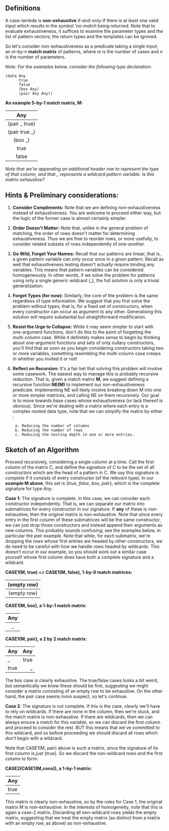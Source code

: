 
  


## Definitions
  
 A case-lambda is **non-exhaustive** if-and-only-if there is at least one valid input which results in the symbol *'no-match* being returned. Note that to evaluate exhaustiveness, it suffices to examine the parameter types and the list of pattern vectors; the return types and the templates can be ignored.

So let's consider non-exhaustiveness as a predicate taking a single input; an *m*-by-*n* **match matrix** of patterns, where *m* is the number of cases and *n* is the number of parameters.

*Note: For the examples below, consider the following type declaration:*
```racket
(data Any
      true
      false
      (box Any)
      (pair Any Any))
```
  
**An example 5-by-1 match matrix, M:**

| Any |
|:-------------:|
| (pair _ true) |
| (pair true _) |
| (box _)       |
| true          |
| false         |

*Note that we're appending an additional header row to represent the type of that column, and that _ represents a wildcard pattern variable. Is this matrix exhaustive?*



## Hints & Preliminary considerations:

  

1. **Consider Compliments:** Note that we are defining non-exhaustiveness instead of exhaustiveness. You are welcome to proceed either way, but the logic of the former case is almost certainly simpler.

2. **Order Doesn't Matter:** Note that, unlike in the general problem of matching, the order of rows doesn't matter for determining exhaustiveness. Thus we are free to reorder rows, or more usefully, to consider related subsets of rows independently of one-another.

3. **Go Wild, Forget Your Names:** Recall that our patterns are linear; that is, a given pattern variable can only occur once in a given pattern. Recall as well that exhaustiveness testing doesn't actually require binding any variables. This means that pattern variables can be considered homogeneously. In other words, if we solve the problem for patterns using only a single generic wildcard (_), the full solution is only a trivial generalization.

4. **Forget Types (for now):** Similarly, the core of the problem is the same regardless of type information. We suggest that you first solve the problem without types; that is, for a fixed set of constructors, when every constructor can occur as argument to any other. Generalising this solution will require substantial but straightforward modification.

5. **Resist the Urge to Collapse:** While it may seem simpler to start with one-argument functions, don't do this to the point of forgetting the multi-column case. While it definitely makes sense to begin by thinking about one-argument functions and sets of only nullary constructors, you'll find that as soon as you begin considering constructors taking two or more variables, something resembling the multi-column case creeps in whether you invited it or not!

6. **Reflect on Recursion:** It's a fair bet that solving this problem will involve some casework. The easiest way to manage this is probably recursive reduction. That is, given a match matrix **M**, we suggest defining a recursive function **NE(M)** to implement our non-exhaustiveness predicate. Implementing NE will likely involve breaking down M into one or more simpler matrices, and calling NE on them recursively. Our goal is to move towards base cases whose exhaustiveness (or lack thereof is obvious). Since we're dealing with a matrix where each entry is a complex nested data type, note that we can simplify the matrix by either :

		a. Reducing the number of columns
		b. Reducing the number of rows
		c. Reducing the nesting depth in one or more entries.


 
 ## Sketch of an Algorithm


Proceed recursively, considering a single column at a time. Call the first column of the matrix C, and define the *signature* of C to be the set of all constructors which are the head of a pattern in C. We say this signature is *complete* if it consists of every constructor (of the relevant type).  In our **example M above**, this set is {*true*, *false*, *box*, *pair*}, which is the complete signature for type *Any*.

**Case 1:** The signature is complete. In this case, we can consider each constructor independently. That is, we can separate our matrix into submatrices for every constructor in our signature. If **any** of these is non-exhaustive, then the original matrix is non-exhaustive. Note that since every entry in the first column of these submatrices will be the same constructor, we can just drop those constructors and instead append their arguments as new columns. This probably sounds confusing; see the examples below, in particular the *pair* example. Note that while, for each submatrix, we're dropping the rows whose first entries are headed by other constructors, we do need to be careful with how we handle rows headed by wildcards. This doesn't occur in our example, so you should work out a similar case yourself whose first column does have both a complete signature and a wildcard.

**CASE1(M, true) == CASE1(M, false), 1-by-0 match matrices:**

| (empty row) |
|:-----------:|
| (empty row) |

**CASE1(M, box), a 1-by-1 match matrix:**

|  Any |
|:----:|
| _    |

**CASE1(M, pair), a 2 by 2 match matrix:**

| Any  | Any  |
|:-----|-----:|
| _    | true |
| true | _    |

The box case is clearly exhaustive. The true/false cases looks a bit weird, but semantically we know these should be fine, suggesting we might consider a matrix consisting of an empty row to be exhaustive. On the other hand, the pair case seems more suspect, so let's continue. 

**Case 2**: The signature is not complete. If this is the case, clearly we'll have to rely on wildcards. If there are none in the column, then we're stuck, and the match matrix is non-exhaustive. If there are wildcards, then we can always ensure a match for this variable, so we can discard the first column and proceed to consider the rest. BUT this means that we've committed to this wildcard, and so before proceeding we should discard all rows which *don't* begin with a wildcard.

Note that CASE1(M, pair) above is such a matrix, since the signature of its first column is just {true}. So we discard the non-wildcard rows and the first column to form:

**CASE2(CASE1(M,cons)), a 1-by-1 matrix:**

| Any  |
|------|
| true |

This matrix is clearly non-exhaustive, so by the rules for Case 1, the original matrix M is non-exhaustive. In the interests of homogeneity, note that this is again a case-2 matrix. Discarding all non-wildcard rows yields the empty matrix, suggesting that we treat the empty matrix (as distinct from a matrix with an empty row, as above) as non-exhaustive.
